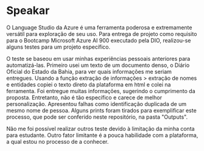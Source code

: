 # Speakar

O Language Studio da Azure é uma ferramenta poderosa e extremamente versátil para exploração de seu uso. Para entrega de projeto como requisito para o Bootcamp Microsoft Azure AI 900 executado pela DIO, realizou-se alguns testes para um projeto específico.

O teste se baseou em usar minhas experiências pessoais anteriores para automatizá-las. Primeiro usei um texto de um documento denso, o Diário Oficial do Estado da Bahia, para ver quais informações me seriam entregues. Usando a função extração de informações > extração de nomes e entidades copiei o texto direto da plataforma em html e colei na ferramenta. Foi entregue muitas informações, sugerindo o cumprimento da proposta. Entretanto, não é tão específico e carece de melhor personalização. Apresentou falhas como identificação duplicada de um mesmo nome de pessoa. Alguns prints foram tirados para exemplificar este processo, que pode ser conferido neste repositório, na pasta "Outputs".

Não me foi possível realizar outros teste devido à limitação da minha conta para estudante. Outro fator limitante é a pouca habilidade com a plataforma, a qual estou no processo de a conhecer.
